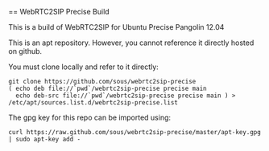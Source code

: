 == WebRTC2SIP Precise Build

This is a build of WebRTC2SIP for Ubuntu Precise Pangolin 12.04

This is an apt repository. However, you cannot reference it directly hosted on github.

You must clone locally and refer to it directly:

    git clone https://github.com/sous/webrtc2sip-precise
    ( echo deb file://`pwd`/webrtc2sip-precise precise main
      echo deb-src file://`pwd`/webrtc2sip-precise precise main ) > /etc/apt/sources.list.d/webrtc2sip-precise.list

The gpg key for this repo can be imported using:

    curl https://raw.github.com/sous/webrtc2sip-precise/master/apt-key.gpg | sudo apt-key add -

